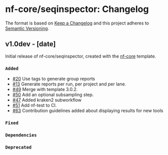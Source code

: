 # nf-core/seqinspector: Changelog

The format is based on [Keep a Changelog](https://keepachangelog.com/en/1.0.0/)
and this project adheres to [Semantic Versioning](https://semver.org/spec/v2.0.0.html).

## v1.0dev - [date]

Initial release of nf-core/seqinspector, created with the [nf-core](https://nf-co.re/) template.

### `Added`

- [#20](https://github.com/nf-core/seqinspector/pull/20) Use tags to generate group reports
- [#13](https://github.com/nf-core/seqinspector/pull/13) Generate reports per run, per project and per lane.
- [#49](https://github.com/nf-core/seqinspector/pull/49) Merge with template 3.0.2.
- [#50](https://github.com/nf-core/seqinspector/pull/50) Add an optional subsampling step.
- [#47](https://github.com/nf-core/seqinspector/pull/47) Added kraken2 subworkflow
- [#51](https://github.com/nf-core/seqinspector/pull/51) Add nf-test to CI.
- [#63](https://github.com/nf-core/seqinspector/pull/63) Contribution guidelines added about displaying results for new tools

### `Fixed`

### `Dependencies`

### `Deprecated`
